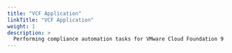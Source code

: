 ```yaml
---
title: "VCF Application"
linkTitle: "VCF Application"
weight: 1
description: >
  Performing compliance automation tasks for VMware Cloud Foundation 9.x Application product STIGs.
---
```

